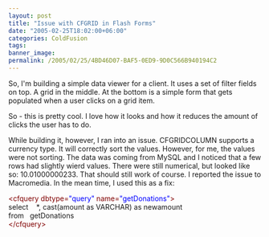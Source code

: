 ```yaml
---
layout: post
title: "Issue with CFGRID in Flash Forms"
date: "2005-02-25T18:02:00+06:00"
categories: ColdFusion 
tags: 
banner_image: 
permalink: /2005/02/25/4BD46D07-BAF5-0ED9-9D0C566B940194C2
---
```


So, I'm building a simple data viewer for a client. It uses a set of filter fields on top. A grid in the middle. At the bottom is a simple form that gets populated when a user clicks on a grid item. 

So - this is pretty cool. I love how it looks and how it reduces the amount of clicks the user has to do. 

While building it, however, I ran into an issue. CFGRIDCOLUMN supports a currency type. It will correctly sort the values. However, for me, the values were not sorting. The data was coming from MySQL and I noticed that a few rows had slightly wierd values. There were still numerical, but looked like so: 10.01000000233. That should still work of course. I reported the issue to Macromedia. In the mean time, I used this as a fix:

<div class="code"><FONT COLOR=MAROON>&lt;cfquery dbtype=<FONT COLOR=BLUE>"query"</FONT> name=<FONT COLOR=BLUE>"getDonations"</FONT>&gt;</FONT><br>
select &nbsp;&nbsp;&nbsp;*, cast(amount as VARCHAR) as newamount<br>
from&nbsp;&nbsp;&nbsp;getDonations<br>
<FONT COLOR=MAROON>&lt;/cfquery&gt;</FONT></div>